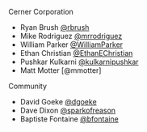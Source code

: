 Cerner Corporation

- Ryan Brush [@rbrush]
- Mike Rodriguez [@mrrodriguez]
- William Parker [@WilliamParker]
- Ethan Christian [@EthanEChristian]
- Pushkar Kulkarni [@kulkarnipushkar]
- Matt Motter [@mmotter]

Community

- David Goeke [@dgoeke]
- Dave Dixon [@sparkofreason]
- Baptiste Fontaine [@bfontaine]

[@rbrush]: https://github.com/rbrush
[@mrrodriguez]: https://github.com/mrrodriguez
[@WilliamParker]: https://github.com/WilliamParker
[@EthanEChristian]: https://github.com/EthanEChristian
[@kulkarnipushkar]: https://github.com/kulkarnipushkar
[@dgoeke]: https://github.com/dgoeke
[@sparkofreason]: https://github.com/sparkofreason
[@bfontaine]: https://github.com/bfontaine
